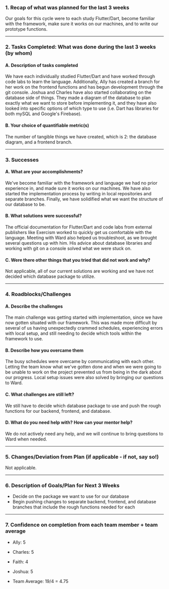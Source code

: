 ### 1. Recap of what was planned for the last 3 weeks
Our goals for this cycle were to each study Flutter/Dart, become familiar with the framework, make sure it works on our machines, and to write our prototype functions.


---

### 2. Tasks Completed: What was done during the last 3 weeks (by whom)

#### A. Description of tasks completed
We have each individually studied Flutter/Dart and have worked through code labs to learn the language. Additionally, Ally has created a branch for her work on the frontend functions and has begun development through the git console. Joshua and Charles have also started collaborating on the database side of things. They made a diagram of the database to plan exactly what we want to store before implementing it, and they have also looked into specific options of which type to use (i.e. Dart has libraries for both mySQL and Google's Firebase).
 

#### B. Your choice of quantifiable metric(s)
The number of tangible things we have created, which is 2: the database diagram, and a frontend branch.


---

### 3. Successes

#### A. What are your accomplishments?
We've become familiar with the framework and language we had no prior experience in, and made sure it works on our machines. We have also started the implementation process by writing in local repositories and separate branches. Finally, we have solidified what we want the structure of our database to be.


#### B. What solutions were successful?
The official documentation for Flutter/Dart and code labs from external publishers like Exercism worked to quickly get us comfortable with the language. Meeting with Ward also helped us troubleshoot, as we brought several questions up with him. His advice about database libraries and working with git on a console solved what we were stuck on. 


#### C. Were there other things that you tried that did not work and why?
Not applicable, all of our current solutions are working and we have not decided which database package to utilize.


---

### 4. Roadblocks/Challenges

#### A. Describe the challenges
The main challenge was getting started with implementation, since we have now gotten situated with our framework. This was made more difficult by several of us having unexpectedly crammed schedules, experiencing errors with local setup, and still needing to decide which tools within the framework to use.


#### B. Describe how you overcame them
The busy schedules were overcame by communicating with each other. Letting the team know what we've gotten done and when we were going to be unable to work on the project prevented us from being in the dark about our progress. Local setup issues were also solved by bringing our questions to Ward. 


#### C. What challenges are still left?
We still have to decide which database package to use and push the rough functions for our backend, frontend, and database.


#### D. What do you need help with? How can your mentor help?
We do not actively need any help, and we will continue to bring questions to Ward when needed. 


---

### 5. Changes/Deviation from Plan (if applicable - if not, say so!)
Not applicable.


---

### 6. Description of Goals/Plan for Next 3 Weeks
- Decide on the package we want to use for our database
- Begin pushing changes to separate backend, frontend, and database branches that include the rough functions needed for each


---

### 7. Confidence on completion from each team member + team average

- Ally: 5

- Charles: 5

- Faith: 4

- Joshua: 5

- Team Average: 19/4 = 4.75

